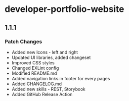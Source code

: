 # developer-portfolio-website

## 1.1.1

### Patch Changes

-   Added new Icons - left and right
-   Updated UI libraries, added changeset
-   Improved CSS styles
-   Changed EXLint config
-   Modified README.md
-   Added navigation links in footer for every pages
-   Added CHANGELOG.md
-   Added new skills - REST, Storybook
-   Added GitHub Release Action
